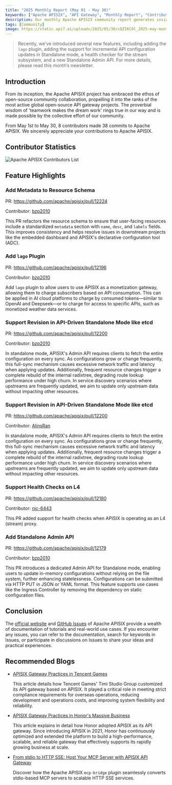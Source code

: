 ```yaml
---
title: "2025 Monthly Report (May 01 - May 30)"
keywords: ["Apache APISIX", "API Gateway", "Monthly Report", "Contributor"]
description: Our monthly Apache APISIX community report generates insights into the project's monthly developments. The reports provide a pathway into the Apache APISIX community, ensuring that you stay well-informed and actively involved.
tags: [Community]
image: https://static.api7.ai/uploads/2025/05/30/cQZIKC0l_2025-may-monthly-report-cover-en.webp
---
```


> Recently, we've introduced several new features, including adding the `lago` plugin, adding the support for incremental API configuration updates in Standalone mode, a health checker for the stream subsystem, and a new Standalone Admin API. For more details, please read this month’s newsletter.
<!--truncate-->

## Introduction

From its inception, the Apache APISIX project has embraced the ethos of open-source community collaboration, propelling it into the ranks of the most active global open-source API gateway projects. The proverbial wisdom of 'teamwork makes the dream work' rings true in our way and is made possible by the collective effort of our community.

From May 1st to May 30, 8 contributors made 38 commits to Apache APISIX. We sincerely appreciate your contributions to Apache APISIX.

## Contributor Statistics

![Apache APISIX Contributors List](https://static.api7.ai/uploads/2025/05/30/0OnqOGTo_may-contributor-list.webp)

## Feature Highlights

### Add Metadata to Resource Schema

PR: https://github.com/apache/apisix/pull/12224

Contributor: [bzp2010](https://github.com/bzp2010)

This PR refactors the resource schema to ensure that user-facing resources include a standardized `metadata` section with `name`, `desc`, and `labels` fields. This improves consistency and helps resolve issues in downstream projects like the embedded dashboard and APISIX's declarative configuration tool (ADC).

### Add `lago` Plugin

PR: https://github.com/apache/apisix/pull/12196

Contributor: [bzp2010](https://github.com/bzp2010)

Add `lago` plugin to allow users to use APISIX as a monetization gateway, allowing them to charge subscribers based on API consumption. This can be applied in AI cloud platforms to charge by consumed tokens—similar to OpenAI and Deepseek—or to charge for access to specific APIs, such as monetized weather data services.

### Support Revision in API-Driven Standalone Mode like etcd

PR: https://github.com/apache/apisix/pull/12200

Contributor: [bzp2010](https://github.com/bzp2010)

In standalone mode, APISIX's Admin API requires clients to fetch the entire configuration on every sync. As configurations grow or change frequently, this full-sync mechanism causes excessive network traffic and latency when applying updates. Additionally, frequent resource changes trigger a complete rebuild of the internal radixtree, degrading route lookup performance under high churn. In service discovery scenarios where upstreams are frequently updated, we aim to update only upstream data without impacting other resources.

### Support Revision in API-Driven Standalone Mode like etcd

PR: https://github.com/apache/apisix/pull/12200

Contributor: [AlinsRan](https://github.com/AlinsRan)

In standalone mode, APISIX's Admin API requires clients to fetch the entire configuration on every sync. As configurations grow or change frequently, this full-sync mechanism causes excessive network traffic and latency when applying updates. Additionally, frequent resource changes trigger a complete rebuild of the internal radixtree, degrading route lookup performance under high churn. In service discovery scenarios where upstreams are frequently updated, we aim to update only upstream data without impacting other resources.

### Support Health Checks on L4

PR: https://github.com/apache/apisix/pull/12180

Contributor: [nic-6443](https://github.com/nic-6443)

This PR added support for health checks when APISIX is operating as an L4 (stream) proxy.

### Add Standalone Admin API

PR: https://github.com/apache/apisix/pull/12179

Contributor: [bzp2010](https://github.com/bzp2010)

This PR introduces a dedicated Admin API for Standalone mode, enabling users to update in-memory configurations without relying on the file system, further enhancing statelessness. Configurations can be submitted via HTTP PUT in JSON or YAML format. This feature supports use cases like the Ingress Controller by removing the dependency on static configuration files.

## Conclusion

The [official website](https://apisix.apache.org/) and [GitHub Issues](https://github.com/apache/apisix/issues) of Apache APISIX provide a wealth of documentation of tutorials and real-world use cases. If you encounter any issues, you can refer to the documentation, search for keywords in Issues, or participate in discussions on Issues to share your ideas and practical experiences.

## Recommended Blogs

- [APISIX Gateway Practices in Tencent Games](https://apisix.apache.org/blog/2025/05/07/apisix-gateway-practice-in-tencent-timi/)

  This article details how Tencent Games' Timi Studio Group customized its API gateway based on APISIX. It played a critical role in meeting strict compliance requirements for overseas operations, reducing development and operations costs, and improving system flexibility and reliability.

- [APISIX Gateway Practices in Honor's Massive Business](https://apisix.apache.org/blog/2025/04/27/apisix-honor-gateway-practice-in-massive-business/)

  This article explains in detail how Honor adopted APISIX as its API gateway. Since introducing APISIX in 2021, Honor has continuously optimized and extended the platform to build a high-performance, scalable, and reliable gateway that effectively supports its rapidly growing business at scale.

- [From stdio to HTTP SSE: Host Your MCP Server with APISIX API Gateway](https://apisix.apache.org/blog/2025/04/21/host-mcp-server-with-api-gateway/)

  Discover how the Apache APISIX `mcp-bridge` plugin seamlessly converts stdio-based MCP servers to scalable HTTP SSE services.
